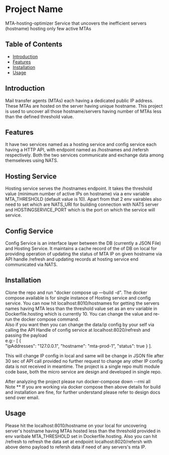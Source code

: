 # Project Name

MTA-hosting-optimizer
Service that uncovers the inefficient servers (hostname) hosting only few active MTAs

## Table of Contents

- [Introduction](#introduction)
- [Features](#features)
- [Installation](#installation)
- [Usage](#usage)

## Introduction

Mail transfer agents (MTAs) each having a dedicated public IP address.
These MTAs are hosted on the server having unique hostname.
This project is used to uncover all those hostname/servers having number of MTAs less than the defined threshold value.

## Features

It have two services named as a hosting service and config service each having a HTTP API, with endpoint named as /hostnames and /refersh respectively. Both the two services communicate and exchange data among themseleves using NATS.

## Hosting Service

Hosting service serves the /hostnames endpoint. It takes the threshold value (minimum number of active IPs on hostname) via a env variable MTA_THRESHOLD (default value is 10). Apart from that 2 env vairables also need to set which are NATS_URI for building connection with NATS server and HOSTINGSERVICE_PORT which is the port on which the service will service.

## Config Service

Config Service is an interface layer between the DB (currently a JSON File) and Hosting Service. It maintains a cache record of the of DB on local for providing operation of updating the status of MTA IP on given hostname via API handle /refresh and updating records at hosting service end communicated via NATS.

## Installation

Clone the repo and run "docker compose up —build -d". The docker compose available is for single instance of Hosting service and config service. You can now hit localhost:8010/hostnames for getting the servers names having MTA less than the threshold value set as an env variable in Dockerfile.hosting which is currently 10. You can change the value and re-run the docker compose command. </br > 
Also if you want then you can change the data/ip config by your self via calling the API Handle of config service at localhost:8020/refresh and passing the payload </br >
    e.g:- 
    [
        {   
         "ipAddresses": "127.0.0.1",
         "hostname": "mta-prod-1",
         "status": true
        }
    ].

This will change IP config in local and same will be change in JSON file after 30 sec of API call provided no further request to change any other IP config data is not received in meantime. The project is a single repo multi module code base, both the micro service are design and developed in single repo.

After analyzing the project please run
    docker-compose down --rmi all </br >
Note \*\* If you are working via docker compose then above details for build and installation are fine, for further understand please refer to design docs send over email.

## Usage

Please hit the localhost:8010/hostname on your local for uncovering server's hostname having MTAs hosted less than the threshold provided in env varibale MTA_THRESHOLD set in Dockerfile.hosting.
Also you can hit /refresh to refresh the data set at endpoint localhost:8020/refersh with above demo payload to refersh data if need of any servers's mta IP.
